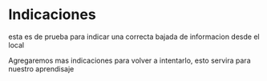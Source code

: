 # Indicaciones
esta es de prueba para indicar una correcta bajada de informacion desde el local

Agregaremos mas indicaciones para volver a intentarlo,
esto servira para nuestro aprendisaje

